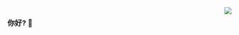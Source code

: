 <img align="right" src="https://github-readme-stats.vercel.app/api?username=kangming06&show_icons=true&icon_color=CE1D2D&text_color=718096&bg_color=ffffff&hide_title=true" />

### 你好? 👋

<!-- - :orange_book: Focusing on Swift & iOS
- :hammer: Creator of applications and frameworks
- :ram: Founder the ObjCCN
- :meat_on_bone: Meat lover
 -->
